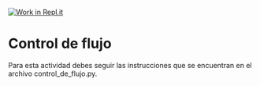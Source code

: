 [![Work in Repl.it](https://classroom.github.com/assets/work-in-replit-14baed9a392b3a25080506f3b7b6d57f295ec2978f6f33ec97e36a161684cbe9.svg)](https://classroom.github.com/online_ide?assignment_repo_id=4161794&assignment_repo_type=AssignmentRepo)
# Control de flujo

Para esta actividad debes seguir las instrucciones que se encuentran en el archivo control_de_flujo.py.
